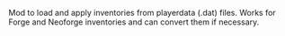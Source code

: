 Mod to load and apply inventories from playerdata (.dat) files. 
Works for Forge and Neoforge inventories and can convert them if necessary.
